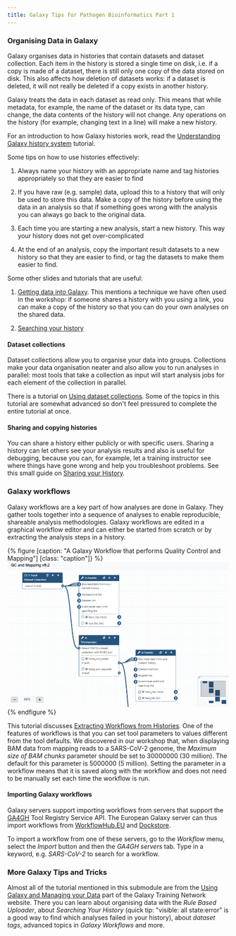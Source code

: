 ```yaml
---
title: Galaxy Tips for Pathogen Bioinformatics Part 1
---
```


### Organising Data in Galaxy

Galaxy organises data in histories that contain datasets and dataset collection. Each item in the history is stored a single time on disk, i.e.
if a copy is made of a dataset, there is still only one copy of the data stored on disk. This also affects how deletion of datasets works: if a
dataset is deleted, it will not really be deleted if a copy exists in another history.

Galaxy treats the data in each dataset as read only. This means that while metadata, for example, the name of the dataset or its data type, can
change, the data contents of the history will not change. Any operations on the history (for example, changing text in a line) will make a new
history.

For an introduction to how Galaxy histories work, read the [Understanding Galaxy history system](https://training.galaxyproject.org/training-material/topics/galaxy-interface/tutorials/history/tutorial.html) tutorial.

Some tips on how to use histories effectively:

1. Always name your history with an appropriate name and tag histories appropriately so that they are easier to find

2. If you have raw (e.g. sample) data, upload this to a history that will only be used to store this data. Make a copy of the history before using the data in an analysis so that if something goes wrong with the analysis you can always go back to the original data.

3. Each time you are starting a new analysis, start a new history. This way your history does not get over-complicated

4. At the end of an analysis, copy the important result datasets to a new history so that they are easier to find, or tag the datasets to make them easier to find.

Some other slides and tutorials that are useful:

1. [Getting data into Galaxy](https://training.galaxyproject.org/training-material/topics/galaxy-interface/tutorials/get-data/slides.html#1). This mentions a technique we
have often used in the workshop: if someone shares a history with you using a link, you can make a copy of the history so that you can do your own analyses on the shared data.

2. [Searching your history](https://training.galaxyproject.org/training-material/topics/galaxy-interface/tutorials/search/tutorial.html)

#### Dataset collections

Dataset collections allow you to organise your data into groups. Collections make your data organisation neater and also allow you to run analyses in
parallel: most tools that take a collection as input will start analysis jobs for each element of the collection in parallel.

There is a tutorial on [Using dataset collections](https://training.galaxyproject.org/training-material/topics/galaxy-interface/tutorials/collections/tutorial.html).
Some of the topics in this tutorial are somewhat advanced so don't feel pressured to complete the entire tutorial at once.

#### Sharing and copying histories

You can share a history either publicly or with specific users. Sharing a history can let others see your analysis results and also is useful for debugging, because
you can, for example, let a training instructor see where things have gone wrong and help you troubleshoot problems. See this small guide on 
[Sharing your History](https://training.galaxyproject.org/training-material/faqs/galaxy/histories_sharing.html).

### Galaxy workflows

Galaxy workflows are a key part of how analyses are done in Galaxy. They gather tools together into a sequence of analyses to enable reproducible, shareable
analysis methodologies. Galaxy workflows are edited in a graphical workflow editor and can either be started from scratch or by extracting the analysis
steps in a history.

{% figure [caption: "A Galaxy Workflow that performs Quality Control and Mapping"] [class: "caption"]} %}
![A Galaxy Workflow in the Workflow Editor: Several boxes describing bioinformatics data inputs and tools connected together with tube-like arrows](../img/galaxy_workflow.jpg)
{% endfigure %}

This tutorial discusses [Extracting Workflows from Histories](https://training.galaxyproject.org/training-material/topics/galaxy-interface/tutorials/history-to-workflow/tutorial.html). One of the features of workflows is that you can set tool parameters to values different from the tool defaults. We discovered in our workshop
that, when displaying BAM data from mapping reads to a SARS-CoV-2 genome, the _Maximum size of BAM chunks_ parameter should be set to 30000000 (30 million). The
default for this parameter is 5000000 (5 million). Setting the parameter in a workflow means that it is saved along with the workflow and does not need to be
manually set each time the workflow is run.

#### Importing Galaxy workflows

Galaxy servers support importing workflows from servers that support the [GA4GH](https://www.ga4gh.org/) Tool Registry Service API. The European Galaxy
server can thus import workflows from [WorkflowHub.EU](https://workflowhub.eu/) and [Dockstore](https://dockstore.org/).

To import a workflow from one of these servers, go to the _Workflow_ menu, select the _Import_ button and then the _GA4GH servers_ tab. Type in a keyword, e.g. _SARS-CoV-2_ to search for a workflow.

### More Galaxy Tips and Tricks

Almost all of the tutorial mentioned in this submodule are from the [Using Galaxy and Managing your Data](https://training.galaxyproject.org/training-material/topics/galaxy-interface/) part of the Galaxy Training Network website. There you can learn about organising data with the _Rule Based Uploader_, about
_Searching Your History_ (quick tip: "visible: all state:error" is a good way to find which analyses failed in your history), about _dataset tags_, 
advanced topics in _Galaxy Workflows_ and more.